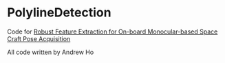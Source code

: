 # PolylineDetection

Code for [Robust Feature Extraction for On-board Monocular-based Space Craft Pose Acquisition](https://authors.library.caltech.edu/92175/1/SciTech_2019_paper_Capuano.pdf)

All code written by Andrew Ho
